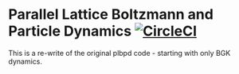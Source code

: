 # Parallel Lattice Boltzmann and Particle Dynamics [![CircleCI](https://circleci.com/gh/pchakraborty/plbpd/tree/master.svg?style=svg)](https://circleci.com/gh/pchakraborty/plbpd/tree/master)

This is a re-write of the original plbpd code - starting with only BGK dynamics.
